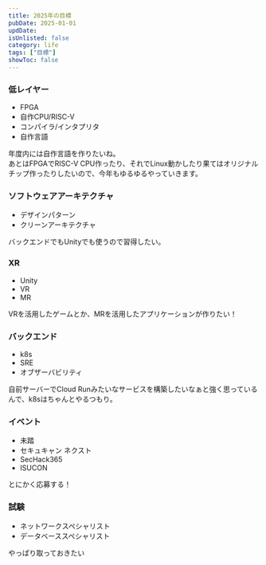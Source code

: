 ```yaml
---
title: 2025年の目標
pubDate: 2025-01-01
updDate: 
isUnlisted: false
category: life
tags: ["目標"]
showToc: false
---
```


### 低レイヤー

- FPGA
- 自作CPU/RISC-V
- コンパイラ/インタプリタ
- 自作言語

年度内には自作言語を作りたいね。  
あとはFPGAでRISC-V CPU作ったり、それでLinux動かしたり果てはオリジナルチップ作ったりしたいので、今年もゆるゆるやっていきます。  

### ソフトウェアアーキテクチャ

- デザインパターン
- クリーンアーキテクチャ

バックエンドでもUnityでも使うので習得したい。  

### XR

- Unity
- VR
- MR

VRを活用したゲームとか、MRを活用したアプリケーションが作りたい！  

### バックエンド

- k8s
- SRE
- オブザーバビリティ

自前サーバーでCloud Runみたいなサービスを構築したいなぁと強く思っているんで、k8sはちゃんとやるつもり。  

### イベント

- 未踏
- セキュキャン ネクスト
- SecHack365
- ISUCON

とにかく応募する！  

### 試験

- ネットワークスペシャリスト
- データベーススペシャリスト

やっぱり取っておきたい
